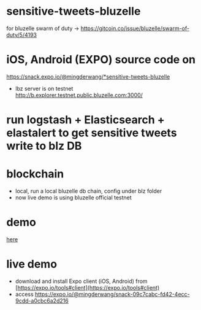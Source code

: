 # sensitive-tweets-bluzelle
for bluzelle swarm of duty -> https://gitcoin.co/issue/bluzelle/swarm-of-duty/5/4193

# iOS, Android (EXPO) source code on 
https://snack.expo.io/@mingderwang/*sensitive-tweets-bluzelle
* lbz server is on testnet http://b.explorer.testnet.public.bluzelle.com:3000/

# run logstash + Elasticsearch + elastalert to get sensitive tweets write to blz DB

# blockchain
* local, run a local bluzelle db chain, config under blz folder
* now live demo is using bluzelle official testnet

# demo
[here](https://github.com/mingderwang/sensitive-tweets-bluzelle/tree/master/demo)

# live demo
* download and install Expo client (iOS, Android) from [https://expo.io/tools#client](https://expo.io/tools#client)
* access https://expo.io/@mingderwang/snack-09c7cabc-fd42-4ecc-9cdd-a0cbc6a2d216

